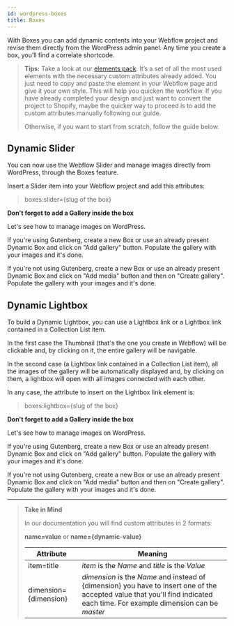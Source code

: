 ```yaml
---
id: wordpress-boxes
title: Boxes
---
```


With Boxes you can add dynamic contents into your Webflow project and revise them directly from the WordPress admin panel. Any time you create a box, you’ll find a correlate shortcode.

> **Tips:**
> Take a look at our [elements pack](https://preview.webflow.com/preview/webflow-to-shopify-elements?utm_medium=preview_link&utm_source=designer&utm_content=webflow-to-shopify-elements&preview=71280fc62c37d44b2222bbe7b9a3e953&mode=preview). It’s a set of all the most used elements with the necessary custom attributes already added. You just need to copy and paste the element in your Webflow page and give it your own style. This will help you quicken the workflow. If you have already completed your design and just want to convert the project to Shopify, maybe the quicker way to proceed is to add the custom attributes manually following our guide.
>
> Otherwise, if you want to start from scratch, follow the guide below.

## Dynamic Slider
You can now use the Webflow Slider and manage images directly from WordPress, through the Boxes feature.

Insert a Slider item into your Webflow project and add this attributes:

> boxes:slider={slug of the box}

**Don't forget to add a Gallery inside the box**

Let's see how to manage images on WordPress.

If you're using Gutenberg, create a new Box or use an already present Dynamic Box and click on "Add gallery" button. Populate the gallery with your images and it's done.

If you're not using Gutenberg, create a new Box or use an already present Dynamic Box and click on "Add media" button and then on "Create gallery". Populate the gallery with your images and it's done.

## Dynamic Lightbox
To build a Dynamic Lightbox, you can use a Lightbox link or a Lightbox link contained in a Collection List item.

In the first case the Thumbnail (that's the one you create in Webflow) will be clickable and, by clicking on it, the entire gallery will be navigable. 

In the second case (a Lightbox link contained in a Collection List item), all the images of the gallery will be automatically displayed and, by clicking on them, a lightbox will open with all images connected with each other.

In any case, the attribute to insert on the Lightbox link element is:

> boxes:lightbox={slug of the box}

**Don't forget to add a Gallery inside the box**

Let's see how to manage images on WordPress.

If you're using Gutenberg, create a new Box or use an already present Dynamic Box and click on "Add gallery" button. Populate the gallery with your images and it's done.

If you're not using Gutenberg, create a new Box or use an already present Dynamic Box and click on "Add media" button and then on "Create gallery". Populate the gallery with your images and it's done.

---------
> **Take in Mind**
>
> In our documentation you will find custom attributes in 2 formats:
>
> **name=value** or **name={dynamic-value}**
>
>
> **Attribute**             | **Meaning** | 
> -------------             | --------------- |
> | item=title              | *item* is the *Name* and *title* is the *Value* |
> | dimension={dimension}   | *dimension* is the *Name* and instead of {dimension} you have to insert one of the accepted value that you'll find indicated each time. For example dimension can be *master*|